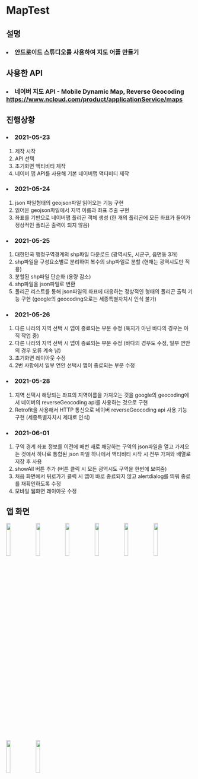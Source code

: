 # MapTest

## 설명

### <li> 안드로이드 스튜디오를 사용하여 지도 어플 만들기

## 사용한 API

### <li> 네이버 지도 API - Mobile Dynamic Map, Reverse Geocoding https://www.ncloud.com/product/applicationService/maps

## 진행상황

### <li> 2021-05-23
1. 제작 시작 
2. API 선택 
3. 초기화면 액티비티 제작
4. 네이버 맵 API를 사용해 기본 네이버맵 액티비티 제작 

### <li> 2021-05-24
1. json 파일형태의 geojson파일 읽어오는 기능 구현
2. 읽어온 geojson파일에서 지역 이름과 좌표 추출 구현
3. 좌표를 기반으로 네이버맵 폴리곤 객체 생성 (한 개의 폴리곤에 모든 좌표가 들어가 정상적인 폴리곤 출력이 되지 않음)

### <li> 2021-05-25
1. 대한민국 행정구역경계의 shp파일 다운로드 (광역시도, 시군구, 읍면동 3개)
2. shp파일을 구성요소별로 분리하여 복수의 shp파일로 분할 (현재는 광역시도만 적용)
3. 분할된 shp파일 단순화 (용량 감소)
4. shp파일을 json파일로 변환
5. 폴리곤 리스트를 통해 json파일의 좌표에 대응하는 정상적인 형태의 폴리곤 출력 기능 구현 (google의 geocoding으로는 세종특별자치시 인식 불가)

### <li> 2021-05-26
1. 다른 나라의 지역 선택 시 앱이 종료되는 부분 수정 (육지가 아닌 바다의 경우는 아직 작업 중)
2. 다른 나라의 지역 선택 시 앱이 종료되는 부분 수정 (바다의 경우도 수정, 일부 연안의 경우 오류 계속 남)
3. 초기화면 레이아웃 수정 
4. 2번 사항에서 일부 연안 선택시 앱이 종료되는 부분 수정

### <li> 2021-05-28
1. 지역 선택시 해당되는 좌표의 지역이름을 가져오는 것을 google의 geocoding에서 네이버의 reverseGeocoding api를 사용하는 것으로 구현
2. Retrofit을 사용해서 HTTP 통신으로 네이버 reverseGeocoding api 사용 기능 구현 (세종특별자치시 제대로 인식)

### <li> 2021-06-01
1. 구역 경계 좌표 정보를 이전에 매번 새로 해당하는 구역의 json파일을 열고 가져오는 것에서 하나로 통합된 json 파일 하나에서 액티비티 시작 시 전부 가져와 배열로 저장 후 사용 
2. showAll 버튼 추가 (버튼 클릭 시 모든 광역시도 구역을 한번에 보여줌)
3. 처음 화면에서 뒤로가기 클릭 시 앱이 바로 종료되지 않고 alertdialog를 띄워 종료를 재확인하도록 수정
4. 모바일 웹화면 레이아웃 수정

## 앱 화면 
<p><img src="https://user-images.githubusercontent.com/37135305/119787195-ee63de80-bf0b-11eb-89ec-0f59f54b8ec2.jpg" width="15%">
<img src="https://user-images.githubusercontent.com/37135305/119778952-1438b580-bf03-11eb-8483-2f586164a1ac.jpg" width="15%">
<img src="https://user-images.githubusercontent.com/37135305/119778962-1733a600-bf03-11eb-87fd-4d7597e6e730.jpg" width="15%">
<img src="https://user-images.githubusercontent.com/37135305/119778971-18fd6980-bf03-11eb-841b-2cc1ff2a62f7.jpg" width="15%">
<img src="https://user-images.githubusercontent.com/37135305/119778977-1b5fc380-bf03-11eb-9e51-ece13e2b07a5.jpg" width="15%">
<img src="https://user-images.githubusercontent.com/37135305/119778989-1d298700-bf03-11eb-86bc-07142924b8b0.jpg" width="15%">
<img src="https://user-images.githubusercontent.com/37135305/119779001-20247780-bf03-11eb-9d2c-b48c121d3086.jpg" width="15%">
<img src="https://user-images.githubusercontent.com/37135305/120275243-fe086c00-c2eb-11eb-8671-46eced56b2b3.jpg" width="15%"></p>
